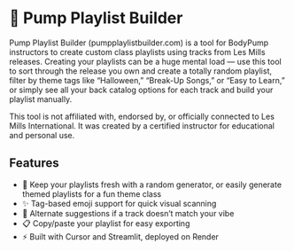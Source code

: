 # 💪 Pump Playlist Builder

Pump Playlist Builder (pumpplaylistbuilder.com) is a tool for BodyPump instructors to create custom class playlists using tracks from Les Mills releases. Creating your playlists can be a huge mental load — use this tool to sort through the release you own and create a totally random playlist, filter by theme tags like “Halloween,” “Break-Up Songs,” or “Easy to Learn,” or simply see all your back catalog options for each track and build your playlist manually.

This tool is not affiliated with, endorsed by, or officially connected to Les Mills International. It was created by a certified instructor for educational and personal use.

## Features

- 🎵 Keep your playlists fresh with a random generator, or easily generate themed playlists for a fun theme class
- ✨ Tag-based emoji support for quick visual scanning
- 🔁 Alternate suggestions if a track doesn’t match your vibe
- 📋 Copy/paste your playlist for easy exporting
- ⚡ Built with Cursor and Streamlit, deployed on Render
